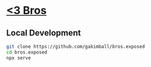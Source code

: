 # [<3 Bros](https://bros.exposed)

## Local Development

```bash
git clone https://github.com/gakimball/bros.exposed
cd bros.exposed
npx serve
```
